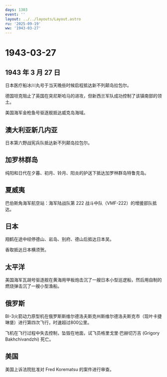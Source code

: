 ```yaml
---
days: 1303
event: ''
layout: ../../layouts/Layout.astro
ru: '2025-09-19'
ww: '1943-03-27'
---
```


# 1943-03-27

## 1943 年 3 月 27 日

日本医疗船冰川丸号于当天晚些时候启程抵达新不列颠岛拉包尔。

德国坦克阻止了英国在突尼斯哈马的进攻，但新西兰军队成功控制了该镇南部的领土。

美国海军金枪鱼号驱逐舰抵达威克岛海域。

## 澳大利亚新几内亚

日本第六野战宪兵队抵达新不列颠岛拉包尔。

## 加罗林群岛

纯阳和日代在夕暮、初月、铃月、阳炎的护送下抵达加罗林群岛特鲁克岛。

## 夏威夷

巴伯斯角海军航空站：海军陆战队第 222 战斗中队（VMF-222）的增援部队抵达。

## 日本

翔鹤在途中经停德山、岩岛、别府、德山后抵达日本吴。

香取抵达日本横须贺。

## 太平洋

美国海军瓦胡号驱逐舰在黄海用甲板炮击沉了一艘日本小型巡逻船，然后用自制的燃烧弹击沉了一艘小型渔船。

## 俄罗斯

BI-3火箭动力原型机在俄罗斯斯维尔德洛夫斯克州斯维尔德洛夫斯克市（现叶卡捷琳堡）进行第四次飞行，时速超过800公里。

飞机在飞行过程中失去控制，坠毁在地面，试飞员格里戈里·巴赫切万吉 (Grigory
Bakhchivandzhi) 死亡。

## 美国

美国上诉法院批准对 Fred Korematsu 的案件进行审查。